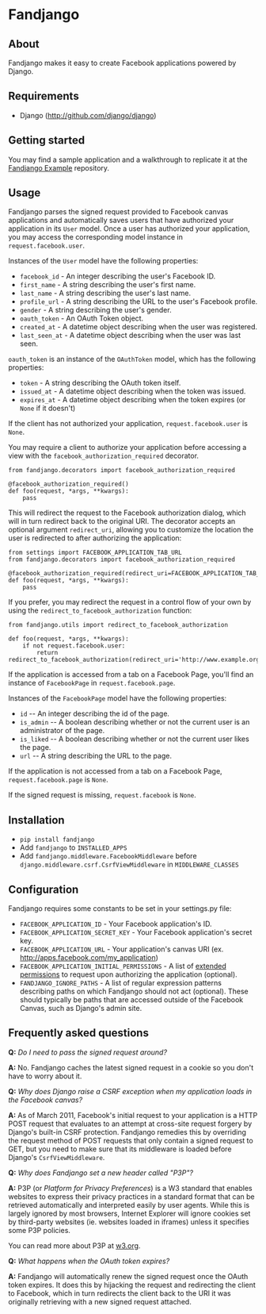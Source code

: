 # Fandjango

## About

Fandjango makes it easy to create Facebook applications powered by Django.

## Requirements

* Django (http://github.com/django/django)

## Getting started

You may find a sample application and a walkthrough to replicate it at the [Fandjango Example](https://github.com/jgorset/fandjango-example) repository.

## Usage

Fandjango parses the signed request provided to Facebook canvas applications and automatically saves users that
have authorized your application in its `User` model. Once a user has authorized your application, you may
access the corresponding model instance in `request.facebook.user`.

Instances of the `User` model have the following properties:

* `facebook_id` - An integer describing the user's Facebook ID.
* `first_name` - A string describing the user's first name.
* `last_name` - A string describing the user's last name.
* `profile_url` - A string describing the URL to the user's Facebook profile.
* `gender` - A string describing the user's gender.
* `oauth_token` - An OAuth Token object.
* `created_at` - A datetime object describing when the user was registered.
* `last_seen_at` - A datetime object describing when the user was last seen.

`oauth_token` is an instance of the `OAuthToken` model, which has the following properties:

* `token` - A string describing the OAuth token itself.
* `issued_at` - A datetime object describing when the token was issued.
* `expires_at` - A datetime object describing when the token expires (or `None` if it doesn't)

If the client has not authorized your application, `request.facebook.user` is `None`.

You may require a client to authorize your application before accessing a view with the
`facebook_authorization_required` decorator.

    from fandjango.decorators import facebook_authorization_required
    
    @facebook_authorization_required()
    def foo(request, *args, **kwargs):
        pass
      
This will redirect the request to the Facebook authorization dialog, which will in
turn redirect back to the original URI. The decorator accepts an optional argument `redirect_uri`,
allowing you to customize the location the user is redirected to after authorizing the application:

    from settings import FACEBOOK_APPLICATION_TAB_URL
    from fandjango.decorators import facebook_authorization_required
    
    @facebook_authorization_required(redirect_uri=FACEBOOK_APPLICATION_TAB_URL)
    def foo(request, *args, **kwargs):
        pass

If you prefer, you may redirect the request in a control flow of your own by using the
`redirect_to_facebook_authorization` function:

    from fandjango.utils import redirect_to_facebook_authorization
    
    def foo(request, *args, **kwargs):
        if not request.facebook.user:
            return redirect_to_facebook_authorization(redirect_uri='http://www.example.org/')
            
If the application is accessed from a tab on a Facebook Page, you'll find an instance of `FacebookPage`
in `request.facebook.page`.

Instances of the `FacebookPage` model have the following properties:

* `id` -- An integer describing the id of the page.
* `is_admin` -- A boolean describing whether or not the current user is an administrator of the page.
* `is_liked` -- A boolean describing whether or not the current user likes the page.
* `url` -- A string describing the URL to the page.

If the application is not accessed from a tab on a Facebook Page, `request.facebook.page` is `None`.

If the signed request is missing, `request.facebook` is `None`.
        
## Installation

* `pip install fandjango`
* Add `fandjango` to `INSTALLED_APPS`
* Add `fandjango.middleware.FacebookMiddleware` before `django.middleware.csrf.CsrfViewMiddleware` in `MIDDLEWARE_CLASSES`

## Configuration

Fandjango requires some constants to be set in your settings.py file:

* `FACEBOOK_APPLICATION_ID` - Your Facebook application's ID.
* `FACEBOOK_APPLICATION_SECRET_KEY` - Your Facebook application's secret key.
* `FACEBOOK_APPLICATION_URL` - Your application's canvas URI (ex. http://apps.facebook.com/my_application)
* `FACEBOOK_APPLICATION_INITIAL_PERMISSIONS` - A list of [extended permissions][2] to request upon authorizing the application (optional).
* `FANDJANGO_IGNORE_PATHS` - A list of regular expression patterns describing paths on which Fandjango should not act (optional). These
should typically be paths that are accessed outside of the Facebook Canvas, such as Django's admin site.

[2]: http://developers.facebook.com/docs/authentication/permissions

## Frequently asked questions

**Q:** *Do I need to pass the signed request around?*

**A:** No. Fandjango caches the latest signed request in a cookie so you don't have to worry about it.

**Q:** *Why does Django raise a CSRF exception when my application loads in the Facebook canvas?*

**A:** As of March 2011, Facebook's initial request to your application is a HTTP POST request that evaluates
to an attempt at cross-site request forgery by Django's built-in CSRF protection. Fandjango remedies this by
overriding the request method of POST requests that only contain a signed request to GET, but you need to make
sure that its middleware is loaded before Django's `CsrfViewMiddleware`.

**Q:** *Why does Fandjango set a new header called "P3P"?*

**A:** P3P (or *Platform for Privacy Preferences*) is a W3 standard that enables websites to express
their privacy practices in a standard format that can be retrieved automatically and interpreted easily
by user agents. While this is largely ignored by most browsers, Internet Explorer will ignore cookies
set by third-party websites (ie. websites loaded in iframes) unless it specifies some P3P policies.

You can read more about P3P at [w3.org][3].

[3]: http://www.w3.org/TR/P3P/

**Q:** *What happens when the OAuth token expires?*

**A:** Fandjango will automatically renew the signed request once the OAuth token
expires. It does this by hijacking the request and redirecting the client to Facebook, which
in turn redirects the client back to the URI it was originally retrieving with a new signed
request attached.
